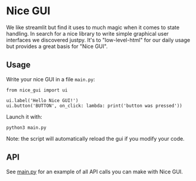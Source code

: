 # Nice GUI

We like streamlit but find it uses to much magic when it comes to state handling. In search for a nice library to write simple graphical user interfaces we discovered justpy. It's to "low-level-html" for our daily usage but provides a great basis for "Nice GUI".

## Usage

Write your nice GUI in a file `main.py`:

    from nice_gui import ui

    ui.label('Hello Nice GUI!')
    ui.button('BUTTON', on_click: lambda: print('button was pressed'))

Launch it with:

    python3 main.py

Note: the script will automatically reload the gui if you modify your code.

## API

See [main.py](https://github.com/zauberzeug/nice_gui/blob/main/main.py) for an example of all API calls you can make with Nice GUI.
